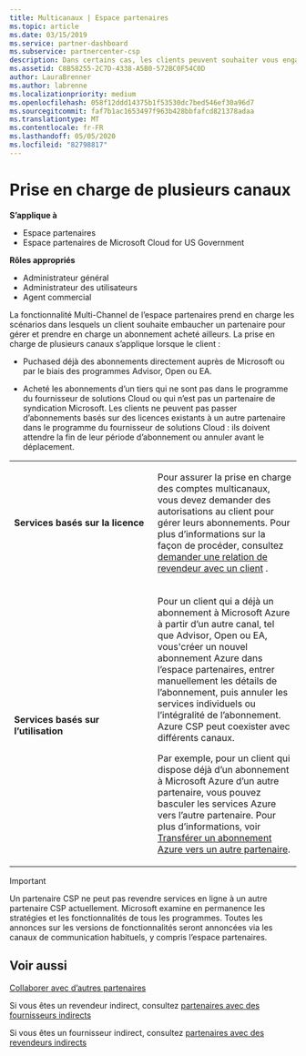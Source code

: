```yaml
---
title: Multicanaux | Espace partenaires
ms.topic: article
ms.date: 03/15/2019
ms.service: partner-dashboard
ms.subservice: partnercenter-csp
description: Dans certains cas, les clients peuvent souhaiter vous engager à approvisionner et à prendre en charge un abonnement qu’ils ont achetés ailleurs.
ms.assetid: C8B58255-2C7D-4338-A5B0-572BC0F54C0D
author: LauraBrenner
ms.author: labrenne
ms.localizationpriority: medium
ms.openlocfilehash: 058f12ddd14375b1f53530dc7bed546ef30a96d7
ms.sourcegitcommit: faf7b1ac1653497f963b428bbfafcd821378adaa
ms.translationtype: MT
ms.contentlocale: fr-FR
ms.lasthandoff: 05/05/2020
ms.locfileid: "82798817"
---
```

# <a name="multi-channel-support"></a>Prise en charge de plusieurs canaux

**S’applique à**

-  Espace partenaires
-  Espace partenaires de Microsoft Cloud for US Government

**Rôles appropriés**
-   Administrateur général
-   Administrateur des utilisateurs
-   Agent commercial

La fonctionnalité Multi-Channel de l’espace partenaires prend en charge les scénarios dans lesquels un client souhaite embaucher un partenaire pour gérer et prendre en charge un abonnement acheté ailleurs. La prise en charge de plusieurs canaux s’applique lorsque le client :

-   Puchased déjà des abonnements directement auprès de Microsoft ou par le biais des programmes Advisor, Open ou EA.

-   Acheté les abonnements d’un tiers qui ne sont pas dans le programme du fournisseur de solutions Cloud ou qui n’est pas un partenaire de syndication Microsoft. Les clients ne peuvent pas passer d’abonnements basés sur des licences existants à un autre partenaire dans le programme du fournisseur de solutions Cloud : ils doivent attendre la fin de leur période d’abonnement ou annuler avant le déplacement.


<table>
<colgroup>
<col width="50%" />
<col width="50%" />
</colgroup>
<tbody>
<tr class="odd">
<td><p><strong>Services basés sur la licence</strong></p></td>
<td><p>Pour assurer la prise en charge des comptes multicanaux, vous devez demander des autorisations au client pour gérer leurs abonnements. Pour plus d’informations sur la façon de procéder, consultez <a href="request-a-relationship-with-a-customer.md" data-raw-source="[Request a reseller relationship with a customer](request-a-relationship-with-a-customer.md)">demander une relation de revendeur avec un client</a> .</p></td>
</tr>
<tr class="even">
<td><p><strong>Services basés sur l’utilisation</strong></p></td>
<td>
<p>Pour un client qui a déjà un abonnement à Microsoft Azure à partir d’un autre canal, tel que Advisor, Open ou EA, vous&#39;créer un nouvel abonnement Azure dans l’espace partenaires, entrer manuellement les détails de l’abonnement, puis annuler les services individuels ou l’intégralité de l’abonnement. Azure CSP peut coexister avec différents canaux.</p>
<p>Par exemple, pour un client qui dispose déjà d’un abonnement à Microsoft Azure d’un autre partenaire, vous pouvez basculer les services Azure vers l’autre partenaire.  Pour plus d’informations, voir <a href="switch-azure-subscriptions-to-a-different-partner.md" data-raw-source="[Switch Azure subscriptions to a different partner](switch-azure-subscriptions-to-a-different-partner.md)">Transférer un abonnement Azure vers un autre partenaire</a>.</p>
</td>
</tr>
</tbody>
</table>

> [!IMPORTANT]  
> Un partenaire CSP ne peut pas revendre services en ligne à un autre partenaire CSP actuellement. Microsoft examine en permanence les stratégies et les fonctionnalités de tous les programmes. Toutes les annonces sur les versions de fonctionnalités seront annoncées via les canaux de communication habituels, y compris l’espace partenaires. 

## <a name="see-also"></a>Voir aussi

[Collaborer avec d’autres partenaires](work-with-other-partners.md)

Si vous êtes un revendeur indirect, consultez [partenaires avec des fournisseurs indirects](indirect-reseller-tasks-in-partner-center.md)

Si vous êtes un fournisseur indirect, consultez [partenaires avec des revendeurs indirects](indirect-provider-tasks-in-partner-center.md) 

 

 



